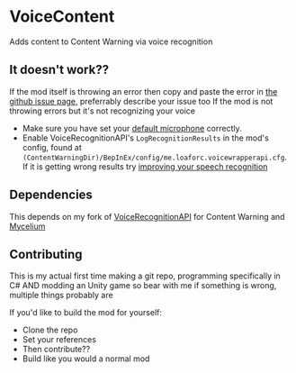 # VoiceContent
Adds content to Content Warning via voice recognition

## It doesn't work??
If the mod itself is throwing an error then copy and paste the error in [the github issue page](https://github.com/NotestQ/VoiceContent/issues), preferrably describe your issue too
If the mod is not throwing errors but it's not recognizing your voice
 - Make sure you have set your [default microphone](https://www.howtogeek.com/700440/how-to-choose-your-default-microphone-on-windows-10/) correctly.
 - Enable VoiceRecognitionAPI's `LogRecognitionResults` in the mod's config, found at `(ContentWarningDir)/BepInEx/config/me.loaforc.voicewrapperapi.cfg`. If it is getting wrong results try [improving your speech recognition](https://support.microsoft.com/en-us/windows/use-voice-recognition-in-windows-83ff75bd-63eb-0b6c-18d4-6fae94050571#:~:text=In%20Control%20Panel%2C%20select%20Ease,to%20set%20up%20speech%20recognition.)

## Dependencies
This depends on my fork of [VoiceRecognitionAPI](https://github.com/NotestQ/VoiceRecognitionAPI) for Content Warning and [Mycelium](https://github.com/RugbugRedfern/Mycelium-Networking-For-Content-Warning)

## Contributing
This is my actual first time making a git repo, programming specifically in C# AND modding an Unity game so bear with me if something is wrong, multiple things probably are

If you'd like to build the mod for yourself:
 - Clone the repo
 - Set your references
 - Then contribute??
 - Build like you would a normal mod
